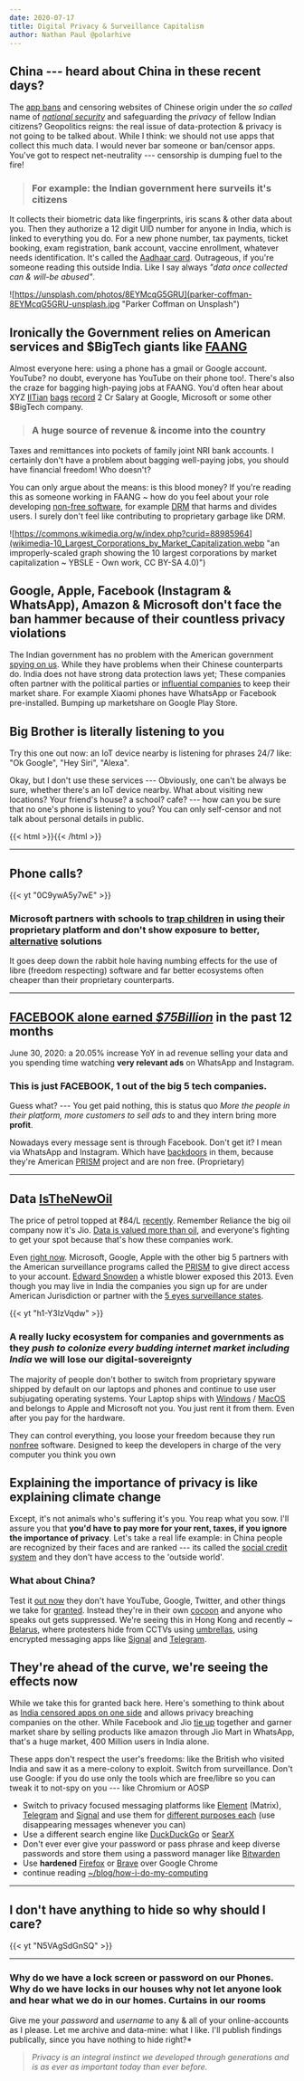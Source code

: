 ```yaml
---
date: 2020-07-17
title: Digital Privacy & Surveillance Capitalism
author: Nathan Paul @polarhive
---
```


## China --- heard about China in these recent days?

The [app bans](https://www.businessinsider.in/tech/apps/news/checkout-the-name-of-the-chinese-banned-apps-in-india/articleshow/76696132.cms)
and censoring websites of Chinese origin under the *so called* name of
*[national security](https://indianexpress.com/article/india/banning-apps-digital-strike-to-protect-data-ravi-shankar-prasad-6487710/)*
and safeguarding the *privacy* of fellow Indian citizens? Geopolitics reigns: the real issue of data-protection & privacy is not
going to be talked about. While I think: we should not use apps that collect this much data. I would never
bar someone or ban/censor apps. You've got to respect net-neutrality --- censorship is dumping fuel to the fire!

> ### For example: the Indian government here surveils it's citizens

It collects their biometric data like fingerprints, iris scans & other data
about you. Then they authorize a 12 digit UID number for anyone in India, which
is linked to everything you do. For a new phone number, tax payments, ticket
booking, exam registration, bank account, vaccine enrollment, whatever needs
identification. It's called the [Aadhaar
card](https://en.wikipedia.org/wiki/Aadhaar#Lack_of_legislation_and_privacy_concerns).
Outrageous, if you're someone reading this outside India. Like I say always *"data once
collected can & will-be abused"*.

![https://unsplash.com/photos/8EYMcqG5GRU](parker-coffman-8EYMcqG5GRU-unsplash.jpg
"Parker Coffman on Unsplash")

## Ironically the Government relies on American services and $BigTech giants like [FAANG](https://en.wikipedia.org/wiki/Big_Tech)

Almost everyone here: using a phone has a gmail or Google account. YouTube? no doubt, everyone has
YouTube on their phone too!. There's also the craze for bagging high-paying jobs at FAANG.
You'd often hear about XYZ [IITian](https://en.wikipedia.org/wiki/Indian_Institutes_of_Technology)
[bags](https://timesofindia.indiatimes.com/india/iit-hiring-domestic-offer-hits-record-rs-1-8-crore/articleshow/88038979.cms)
[record](https://trak.in/tags/business/2021/12/02/this-indian-company-offers-record-rs-2-cr-salary-to-iit-graduate-sets-new-record/)
2 Cr Salary at Google, Microsoft or some other $BigTech company.

> ### A huge source of revenue & income into the country

Taxes and remittances into pockets of family joint NRI bank accounts. I
certainly don't have a problem about bagging well-paying jobs, you should have
financial freedom! Who doesn't?

You can only argue about the means: is this blood money? If you're reading
this as someone working in FAANG ~ how do you feel about your role
developing [non-free software](/blog/free-libre-software), for example
[DRM](/videos/notes/eliminate-drm-defective-by-design) that harms and
divides users. I surely don't feel like contributing to proprietary garbage like DRM.

![https://commons.wikimedia.org/w/index.php?curid=88985964](wikimedia-10_Largest_Corporations_by_Market_Capitalization.webp "an improperly-scaled graph showing the 10 largest corporations by market
capitalization ~ YBSLE - Own work, CC BY-SA 4.0)")

## Google, Apple, Facebook (Instagram & WhatsApp), Amazon & Microsoft **don't** face the **ban hammer** because of their countless privacy violations

The Indian government has no problem with the American government [spying on
us](https://www.theverge.com/2013/7/17/4517480/nsa-spying-prism-surveillance-cheat-sheet).
While they have problems when their Chinese counterparts do. India does not have
strong data protection laws yet; These companies often partner with the
political parties or [influential companies](https://gadgets.ndtv.com/mobiles/news/jio-facebook-partner-to-launch-digital-udaan-literacy-initiative-for-new-internet-users-2063828)
to keep their market share. For example Xiaomi phones have WhatsApp or Facebook
pre-installed. Bumping up marketshare on Google Play Store.

## Big Brother is literally listening to you

Try this one out now: an IoT device nearby is listening for phrases 24/7
like: "Ok Google", "Hey Siri", "Alexa".

Okay, but I don't use these services --- Obviously, one can't be always
be sure, whether there's an IoT device nearby. What about visiting new
locations? Your friend's house? a school? cafe? --- how can you be
sure that no one's phone is listening to you? You can only self-censor
and not talk about personal details in public.

{{< html >}}<script async src="https://telegram.org/js/telegram-widget.js" data-telegram-post="privacymemes/6" data-width="auto"></script>{{< /html >}}

---
## Phone calls?

{{< yt "0C9ywA5y7wE" >}}

### Microsoft partners with schools to [trap children](https://fsf.org.in/news/proprietary-apps-in-schools/) in using their proprietary platform and don't show exposure to better, [alternative](https://element.io/) solutions

It goes deep down the rabbit hole having numbing effects for the use of libre
(freedom respecting) software and far better ecosystems often cheaper than
their proprietary counterparts.

---
## [FACEBOOK alone earned *$75Billion*](https://www.macrotrends.net/stocks/charts/FB/facebook/revenue) in the past 12 months

June 30, 2020: a 20.05% increase YoY in ad revenue selling your data and
you spending time watching **very relevant ads** on WhatsApp and Instagram.

### This is just FACEBOOK, 1 out of the big 5 tech companies.

Guess what? --- You get paid nothing, this is status quo *More the
people in their platform, more customers to sell ads* to and they
intern bring more **profit**.

Nowadays every message sent is through Facebook.
Don't get it? I mean via WhatsApp and Instagram. Which have
[backdoors](https://www.ft.com/content/4da1117e-756c-11e9-be7d-6d846537acab) in
them, because they're American [PRISM](<https://en.wikipedia.org/wiki/PRISM_(surveillance_program>) project
and are non free. (Proprietary)

---
## Data [IsTheNewOil](https://thenewoil.xyz/)

The price of petrol topped at ₹84/L [recently](https://www.ndtv.com/business/petrol-diesel-rate-today-june-22-2020-petrol-diesel-rates-raised-by-rs-9-per-litre-in-16-days-2250005).
Remember Reliance the big oil company now it's Jio. [Data is valued more than oil](https://economictimes.indiatimes.com/tech/ites/mukesh-ambani-urges-pm-to-take-steps-against-data-colonisation/articleshow/67585615.cms),
and everyone's fighting to get your spot because that's how these companies work.

Even [right now](https://www.washingtonpost.com/news/wonk/wp/2013/06/12/heres-everything-we-know-about-prism-to-date/).
Microsoft, Google, Apple with the other big 5 partners with the American
surveillance programs called the [PRISM](https://en.wikipedia.org/wiki/PRISM_%28surveillance_program%29) to give
direct access to your account. [Edward Snowden](https://en.wikipedia.org/wiki/Edward_Snowden) a whistle blower exposed
this 2013. Even though you may live in India the companies you sign up for are
under American Jurisdiction or partner with the [5 eyes surveillance
states](https://en.wikipedia.org/wiki/Five_Eyes).

{{< yt "h1-Y3IzVqdw" >}}

### A really lucky ecosystem for companies and governments as they ***push to colonize every budding internet market including India*** we will lose our digital-sovereignty

The majority of people don't bother to switch from proprietary spyware shipped
by default on our laptops and phones and continue to use user subjugating
operating systems. Your Laptop ships with [Windows](https://upgradefromwindows.org/) /
[MacOS](https://stallman.org/apple.html) and belongs to Apple and Microsoft not
you. You just rent it from them. Even after you pay for the hardware.

They can control everything, you loose your freedom because they
run [nonfree](https://www.gnu.org/philosophy/free-sw.html) software. Designed to keep the developers in charge of the very computer you think you own

## **Explaining the importance of privacy is like explaining climate change**

Except, it's not animals who's suffering it's you. You reap what you sow. I'll
assure you that **you'd have to pay more for your rent, taxes, if you ignore
the importance of privacy**. Let's take a real life example: in China people
are recognized by their faces and are ranked --- its called the [social credit
system](https://en.wikipedia.org/wiki/Social_Credit_System) and they don't
have access to the 'outside world'.

### What about China?

Test it [out now](https://www.comparitech.com/privacy-security-tools/blockedinchina/) they
don't have YouTube, Google, Twitter, and other things we take for
[granted](https://www.howtogeek.com/162092/htg-explains-how-the-great-firewall-of-china-works/).
Instead they're in their own [cocoon](https://en.wikipedia.org/wiki/Great_Firewall) and anyone who speaks
out gets suppressed. We're seeing this in Hong Kong and recently ~
[Belarus](https://www.nytimes.com/2020/09/04/world/europe/belarus-blogger-poland-svetlov.html),
where protesters hide from CCTVs using [umbrellas](https://www.bloomberg.com/graphics/2019-hong-kong-protesters-umbrellas/),
using encrypted messaging apps like [Signal](https://qz.com/1864846/signal-app-downloads-spike-as-us-protesters-seek-message-encryption/)
and [Telegram](https://www.reuters.com/article/us-hongkong-telegram-exclusive-idUSKCN1VK2NI).

## They're ahead of the curve, we're seeing the effects now

While we take this for granted back here. Here's something to think about as
[India censored apps on one side](https://internetfreedom.in/59-apps-blocked-our-statement-and-initial-action/)
and allows privacy breaching companies on the other. While Facebook and Jio
[tie up](https://economictimes.indiatimes.com/tech/internet/facebook-buys-9-99-stake-in-reliance-jio-for-5-7-billion/articleshow/75283735.cms)
together and garner market share by selling products like amazon through Jio
Mart in WhatsApp, that's a huge market, 400 Million users in India alone.

These apps don't respect the user's freedoms: like the British who visited India
and saw it as a mere-colony to exploit. Switch from surveillance.
Don't use Google: if you do use only the tools which are free/libre so
you can tweak it to not-spy on you --- like Chromium or AOSP

- Switch to privacy focused messaging platforms like [Element](https://element.io/) (Matrix), [Telegram](https://telegram.org) and
  [Signal](https://signal.org) and use them for [different purposes each](/blog/messengers) (use disappearing messages whenever you can)
- Use a different search engine like [DuckDuckGo](https://html.duckduckgo.com)
  or [SearX](https://searx.me/)
- Don't ever ever give your password or pass phrase and keep diverse passwords
  and store them using a password manager like
  [Bitwarden](https://bitwarden.com/)
- Use **hardened** [Firefox](https://www.privacytools.io/browsers/) or
  [Brave](https://polarhive.net/brave) over Google Chrome
- continue reading
  [~/blog/how-i-do-my-computing](https://polarhive.net/blog/how-i-do-my-computing)

---
## I don't have anything to hide so why should I care?

{{< yt "N5VAgSdGnSQ" >}}

---
### Why do we have a lock screen or password on our Phones. Why do we have locks in our houses why not let anyone look and hear what we do in our homes. Curtains in our rooms

Give me your *password* and *username* to any & all of your online-accounts as I
please. Let me archive and data-mine: what I like. I'll publish findings publically,
since you have nothing to hide right?*

> *Privacy is an integral instinct we developed through generations and is as ever as important today than ever before.*
